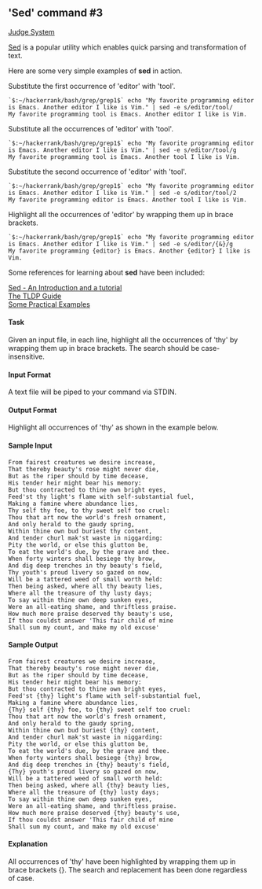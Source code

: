 ## 'Sed' command #3

[Judge System](https://www.hackerrank.com/challenges/text-processing-in-linux-the-sed-command-3/problem)

[Sed](https://en.wikipedia.org/wiki/Sed) is a popular utility which enables quick parsing and transformation of text.

Here are some very simple examples of **sed** in action.

Substitute the first occurrence of 'editor' with 'tool'.

```
`$:~/hackerrank/bash/grep/grep1$` echo "My favorite programming editor is Emacs. Another editor I like is Vim." | sed -e s/editor/tool/
My favorite programming tool is Emacs. Another editor I like is Vim.
```

Substitute all the occurrences of 'editor' with 'tool'.

```
`$:~/hackerrank/bash/grep/grep1$` echo "My favorite programming editor is Emacs. Another editor I like is Vim." | sed -e s/editor/tool/g
My favorite programming tool is Emacs. Another tool I like is Vim.  
```

Substitute the second occurrence of 'editor' with 'tool'.

```
`$:~/hackerrank/bash/grep/grep1$` echo "My favorite programming editor is Emacs. Another editor I like is Vim." | sed -e s/editor/tool/2
My favorite programming editor is Emacs. Another tool I like is Vim.
```

Highlight all the occurrences of 'editor' by wrapping them up in brace brackets.

```
`$:~/hackerrank/bash/grep/grep1$` echo "My favorite programming editor is Emacs. Another editor I like is Vim." | sed -e s/editor/{&}/g
My favorite programming {editor} is Emacs. Another {editor} I like is Vim.
```

Some references for learning about **sed** have been included: 

[Sed - An Introduction and a tutorial](https://www.grymoire.com/Unix/Sed.html#uh-10a)<br>
[The TLDP Guide](http://tldp.org/LDP/abs/html/x23170.html)<br>
[Some Practical Examples](https://www.folkstalk.com/2012/01/sed-command-in-unix-examples.html)

#### Task

Given an input file, in each line, highlight all the occurrences of 'thy' by wrapping them up in brace brackets. The search should be case-insensitive.

#### Input Format

A text file will be piped to your command via STDIN.

#### Output Format

Highlight all occurrences of 'thy' as shown in the example below.

#### Sample Input

```
From fairest creatures we desire increase,
That thereby beauty's rose might never die,
But as the riper should by time decease,
His tender heir might bear his memory:
But thou contracted to thine own bright eyes,
Feed'st thy light's flame with self-substantial fuel,
Making a famine where abundance lies,
Thy self thy foe, to thy sweet self too cruel:
Thou that art now the world's fresh ornament,
And only herald to the gaudy spring,
Within thine own bud buriest thy content,
And tender churl mak'st waste in niggarding:
Pity the world, or else this glutton be,
To eat the world's due, by the grave and thee.
When forty winters shall besiege thy brow,
And dig deep trenches in thy beauty's field,
Thy youth's proud livery so gazed on now,
Will be a tattered weed of small worth held:
Then being asked, where all thy beauty lies,
Where all the treasure of thy lusty days;
To say within thine own deep sunken eyes,
Were an all-eating shame, and thriftless praise.
How much more praise deserved thy beauty's use,
If thou couldst answer 'This fair child of mine
Shall sum my count, and make my old excuse'
```

#### Sample Output

```
From fairest creatures we desire increase,
That thereby beauty's rose might never die,
But as the riper should by time decease,
His tender heir might bear his memory:
But thou contracted to thine own bright eyes,
Feed'st {thy} light's flame with self-substantial fuel,
Making a famine where abundance lies,
{Thy} self {thy} foe, to {thy} sweet self too cruel:
Thou that art now the world's fresh ornament,
And only herald to the gaudy spring,
Within thine own bud buriest {thy} content,
And tender churl mak'st waste in niggarding:
Pity the world, or else this glutton be,
To eat the world's due, by the grave and thee.
When forty winters shall besiege {thy} brow,
And dig deep trenches in {thy} beauty's field,
{Thy} youth's proud livery so gazed on now,
Will be a tattered weed of small worth held:
Then being asked, where all {thy} beauty lies,
Where all the treasure of {thy} lusty days;
To say within thine own deep sunken eyes,
Were an all-eating shame, and thriftless praise.
How much more praise deserved {thy} beauty's use,
If thou couldst answer 'This fair child of mine
Shall sum my count, and make my old excuse'
```

#### Explanation

All occurrences of 'thy' have been highlighted by wrapping them up in brace brackets {}. The search and replacement has been done regardless of case.
